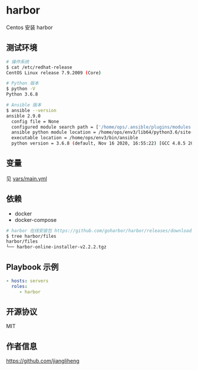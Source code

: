 harbor
=========

Centos 安装 harbor

测试环境
------------

```bash
# 操作系统
$ cat /etc/redhat-release
CentOS Linux release 7.9.2009 (Core)

# Python 版本
$ python -V
Python 3.6.8

# Ansible 版本
$ ansible --version
ansible 2.9.0
  config file = None
  configured module search path = ['/home/ops/.ansible/plugins/modules', '/usr/share/ansible/plugins/modules']
  ansible python module location = /home/ops/env3/lib64/python3.6/site-packages/ansible
  executable location = /home/ops/env3/bin/ansible
  python version = 3.6.8 (default, Nov 16 2020, 16:55:22) [GCC 4.8.5 20150623 (Red Hat 4.8.5-44)]
```

变量
--------------

见 [vars/main.yml](vars/main.yml)

依赖
------------

- docker
- docker-compose

```bash
# harbor 在线安装包 https://github.com/goharbor/harbor/releases/download/v2.2.2/harbor-online-installer-v2.2.2.tgz
$ tree harbor/files
harbor/files
└── harbor-online-installer-v2.2.2.tgz
```

Playbook 示例
----------------

```yaml
- hosts: servers
  roles:
     - harbor
```

开源协议
-------

MIT

作者信息
------------------

https://github.com/jiangliheng
